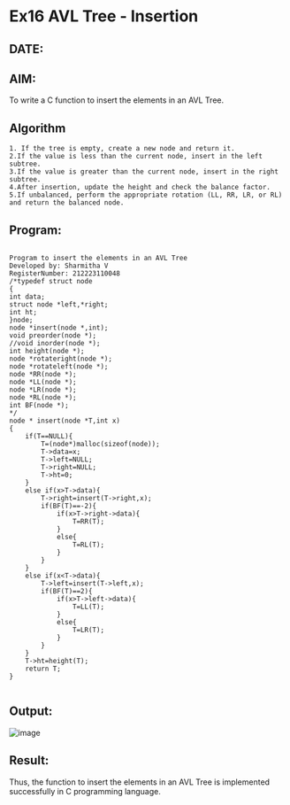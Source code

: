# Ex16 AVL Tree - Insertion
## DATE:
## AIM:
To write a C function to insert the elements in an AVL Tree.

## Algorithm
```
1. If the tree is empty, create a new node and return it.
2.If the value is less than the current node, insert in the left subtree.
3.If the value is greater than the current node, insert in the right subtree.
4.After insertion, update the height and check the balance factor.
5.If unbalanced, perform the appropriate rotation (LL, RR, LR, or RL) and return the balanced node. 
```
## Program:
```

Program to insert the elements in an AVL Tree
Developed by: Sharmitha V
RegisterNumber: 212223110048
/*typedef struct node
{
int data;
struct node *left,*right;
int ht;
}node;
node *insert(node *,int);
void preorder(node *);
//void inorder(node *);
int height(node *);
node *rotateright(node *);
node *rotateleft(node *);
node *RR(node *);
node *LL(node *);
node *LR(node *);
node *RL(node *);
int BF(node *);
*/ 
node * insert(node *T,int x)
{
    if(T==NULL){
        T=(node*)malloc(sizeof(node));
        T->data=x;
        T->left=NULL;
        T->right=NULL;
        T->ht=0;
    }
    else if(x>T->data){
        T->right=insert(T->right,x);
        if(BF(T)==-2){
            if(x>T->right->data){
                T=RR(T);
            }
            else{
                T=RL(T);
            }
        }
    }
    else if(x<T->data){
        T->left=insert(T->left,x);
        if(BF(T)==2){
            if(x>T->left->data){
                T=LL(T);
            }
            else{
                T=LR(T);
            }
        }
    }
    T->ht=height(T);
    return T;
}


```

## Output:

![image](https://github.com/user-attachments/assets/13a2db85-f264-4ea3-b9a3-82e341c005aa)


## Result:
Thus, the function to insert the elements in an AVL Tree is implemented successfully in C programming language.
